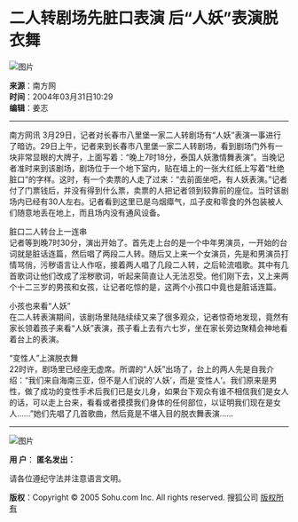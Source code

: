 # 二人转剧场先脏口表演 后“人妖”表演脱衣舞

![图片](https://images.sohu.com/ccc.gif)

**来源**：南方网  
**时间**：2004年03月31日10:29  
**编辑**：姜志  

---

南方网讯 3月29日，记者对长春市八里堡一家二人转剧场有“人妖”表演一事进行了暗访。29日上午，记者来到长春市八里堡一家二人转剧场，看到剧场门外有一块非常显眼的大牌子，上面写着：“晚上7时18分，泰国人妖激情舞表演”。当晚记者准时来到该剧场，剧场位于一个地下室内，贴在墙上的一张大红纸上写着“杜绝脏口”的字样。这时，有一个卖票的人走了过来：“去前面坐吧，有人妖表演。”记者付了门票钱后，并没有得到什么票，卖票的人把记者领到较靠前的座位。当时该剧场内已经有30人左右。记者看到这里已是乌烟瘴气，瓜子皮和零食的外包装被人们随意地丢在地上，而且场内没有通风设备。  

脏口二人转台上一连串  
记者等到晚7时30分，演出开始了。首先走上台的是一个中年男演员，一开始的台词就是脏话连篇，然后唱了两段二人转。随后又上来一个女演员，先是和男演员打情骂俏，污秽语言让人作呕，接着两人唱了几段二人转，之后轮流唱歌。其中有几首歌词让他们改成了淫秽歌词，听起来简直让人无法忍受。他们刚下去，又上来两个十二三岁的男孩和女孩，让记者吃惊的是，这两个小孩口中竟也是脏话连篇。  

小孩也来看“人妖”  
在二人转表演期间，该剧场里陆陆续续又来了很多观众，记者惊奇地发现，竟然有家长领着孩子来看“人妖”表演，孩子看上去有六七岁，坐在家长旁边聚精会神地看着台上的表演。  

“变性人”上演脱衣舞  
22时许，剧场里已经座无虚席。所谓的“人妖”出场了，台上的两人先是自我介绍：“我们来自海南三亚，但不是人们说的‘人妖’，而是‘变性人’。我们原来是男性，做了成功的变性手术后我们已是女儿身，如果台下观众有谁不相信我们是女人的话，可以走上台来，看看或者摸摸我们身体的任何部位，以证明我们现在是女人……”她们先唱了几首歌曲，然后竟是不堪入目的脱衣舞表演……  

---

![图片](https://images.sohu.com/ccc.gif)

**用  户**：        **匿名发出：**

请各位遵纪守法并注意语言文明。

**版权**：Copyright © 2005 Sohu.com Inc. All rights reserved. 搜狐公司 [版权所有](https://www.sohu.com/about/copyright.html)
